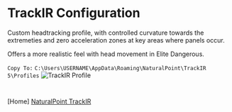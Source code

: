 # TrackIR Configuration #

Custom headtracking profile, with controlled curvature towards the extremeties and zero acceleration zones at key areas where panels occur.

Offers a more realistic feel with head movement in Elite Dangerous.

`Copy To:` `C:\Users\USERNAME\AppData\Roaming\NaturalPoint\TrackIR 5\Profiles`
![TrackIR Profile](https://github.com/Aussiedroid/AD-EDWarthogEnhancedScript/blob/master/Maps/TrackIR-ED-Settings.jpg "TrackIR Profile")

` `

[Home] [NaturalPoint TrackIR](https://naturalpoint.com/trackir/ "TrackIR")
